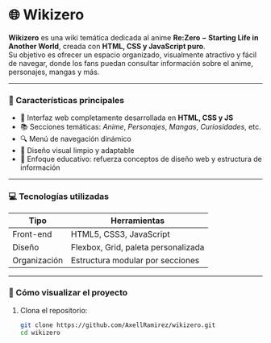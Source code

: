 # 🌐 Wikizero

**Wikizero** es una wiki temática dedicada al anime **Re:Zero − Starting Life in Another World**, creada con **HTML, CSS y JavaScript puro**.  
Su objetivo es ofrecer un espacio organizado, visualmente atractivo y fácil de navegar, donde los fans puedan consultar información sobre el anime, personajes, mangas y más.

---

### 🧭 Características principales
- 🧩 Interfaz web completamente desarrollada en **HTML, CSS y JS**
- 📚 Secciones temáticas: *Anime*, *Personajes*, *Mangas*, *Curiosidades*, etc.
- 🔍 Menú de navegación dinámico
- 🌙 Diseño visual limpio y adaptable
- 📖 Enfoque educativo: refuerza conceptos de diseño web y estructura de información

---

### 💻 Tecnologías utilizadas
| Tipo | Herramientas |
|------|---------------|
| Front-end | HTML5, CSS3, JavaScript |
| Diseño | Flexbox, Grid, paleta personalizada |
| Organización | Estructura modular por secciones |

---

### 🚀 Cómo visualizar el proyecto
1. Clona el repositorio:
   ```bash
   git clone https://github.com/AxellRamirez/wikizero.git
   cd wikizero
